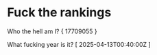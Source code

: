 # Fuck the rankings

Who the hell am I?
{ 17709055 }

What fucking year is it?
[ 2025-04-13T00:40:00Z ]
